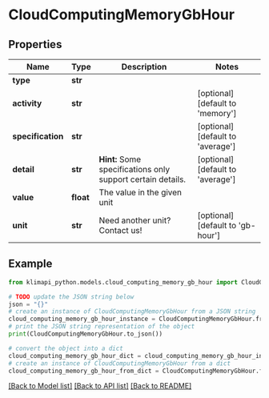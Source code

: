 # CloudComputingMemoryGbHour


## Properties

Name | Type | Description | Notes
------------ | ------------- | ------------- | -------------
**type** | **str** |  | 
**activity** | **str** |  | [optional] [default to 'memory']
**specification** | **str** |  | [optional] [default to 'average']
**detail** | **str** |  **Hint:** Some specifications only support certain details. | [optional] [default to 'average']
**value** | **float** | The value in the given unit | 
**unit** | **str** | Need another unit? Contact us! | [optional] [default to 'gb-hour']

## Example

```python
from klimapi_python.models.cloud_computing_memory_gb_hour import CloudComputingMemoryGbHour

# TODO update the JSON string below
json = "{}"
# create an instance of CloudComputingMemoryGbHour from a JSON string
cloud_computing_memory_gb_hour_instance = CloudComputingMemoryGbHour.from_json(json)
# print the JSON string representation of the object
print(CloudComputingMemoryGbHour.to_json())

# convert the object into a dict
cloud_computing_memory_gb_hour_dict = cloud_computing_memory_gb_hour_instance.to_dict()
# create an instance of CloudComputingMemoryGbHour from a dict
cloud_computing_memory_gb_hour_from_dict = CloudComputingMemoryGbHour.from_dict(cloud_computing_memory_gb_hour_dict)
```
[[Back to Model list]](../README.md#documentation-for-models) [[Back to API list]](../README.md#documentation-for-api-endpoints) [[Back to README]](../README.md)


